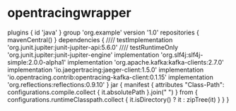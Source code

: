 # opentracingwrapper

plugins {
    id 'java'
}
group 'org.example'
version '1.0'
repositories {
    mavenCentral()
}
dependencies {
////    testImplementation 'org.junit.jupiter:junit-jupiter-api:5.6.0'
////    testRuntimeOnly 'org.junit.jupiter:junit-jupiter-engine'
    implementation 'org.slf4j:slf4j-simple:2.0.0-alpha1'
    implementation 'org.apache.kafka:kafka-clients:2.7.0'
    implementation 'io.jaegertracing:jaeger-client:1.5.0'
    implementation 'io.opentracing.contrib:opentracing-kafka-client:0.1.15'
    implementation 'org.reflections:reflections:0.9.10'
}
jar {
    manifest {
        attributes "Class-Path": configurations.compile.collect { it.absolutePath }.join(" ")
    }
    from {
        configurations.runtimeClasspath.collect { it.isDirectory() ? it : zipTree(it) }
    }
}

